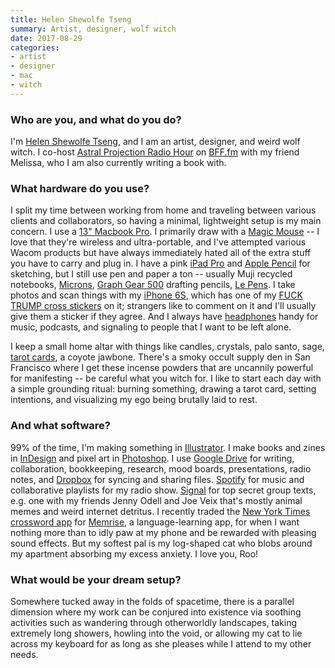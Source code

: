 ```yaml
---
title: Helen Shewolfe Tseng
summary: Artist, designer, wolf witch
date: 2017-08-29
categories:
- artist
- designer
- mac
- witch
---
```


### Who are you, and what do you do?

I'm [Helen Shewolfe Tseng](http://shewolfe.co/ "Helen's website."), and I am an artist, designer, and weird wolf witch. I co-host [Astral Projection Radio Hour](https://twitter.com/witchradio "The Twitter account for Helen and Melissa's radio show.") on [BFF.fm](http://bff.fm/ "A community radio station in San Francisco.") with my friend Melissa, who I am also currently writing a book with.

### What hardware do you use?

I split my time between working from home and traveling between various clients and collaborators, so having a minimal, lightweight setup is my main concern. I use a [13" Macbook Pro][macbook-pro]. I primarily draw with a [Magic Mouse][magic-mouse] -- I love that they're wireless and ultra-portable, and I've attempted various Wacom products but have always immediately hated all of the extra stuff you have to carry and plug in. I have a pink [iPad Pro][ipad-pro] and [Apple Pencil][pencil] for sketching, but I still use pen and paper a ton -- usually Muji recycled notebooks, [Microns][pigma-micron], [Graph Gear 500][graph-gear-500] drafting pencils, [Le Pens][le-pen]. I take photos and scan things with my [iPhone 6S][iphone-6s], which has one of my [FUCK TRUMP cross stickers](http://helentseng.com/resistance/ "Helen's resistance stickers.") on it; strangers like to comment on it and I'll usually give them a sticker if they agree. And I always have [headphones][smile-jamaica] handy for music, podcasts, and signaling to people that I want to be left alone.

I keep a small home altar with things like candles, crystals, palo santo, sage, [tarot cards][prisma-visions], a coyote jawbone. There's a smoky occult supply den in San Francisco where I get these incense powders that are uncannily powerful for manifesting -- be careful what you witch for. I like to start each day with a simple grounding ritual: burning something, drawing a tarot card, setting intentions, and visualizing my ego being brutally laid to rest.

### And what software?

99% of the time, I'm making something in [Illustrator][]. I make books and zines in [InDesign][] and pixel art in [Photoshop][]. I use [Google Drive][google-drive] for writing, collaboration, bookkeeping, research, mood boards, presentations, radio notes, and [Dropbox][] for syncing and sharing files. [Spotify][] for music and collaborative playlists for my radio show. [Signal][] for top secret group texts, e.g. one with my friends Jenny Odell and Joe Veix that's mostly animal memes and weird internet detritus. I recently traded the [New York Times crossword app][nytimes-crosswords-ios] for [Memrise][memrise-ios], a language-learning app, for when I want nothing more than to idly paw at my phone and be rewarded with pleasing sound effects. But my softest pal is my log-shaped cat who blobs around my apartment absorbing my excess anxiety. I love you, Roo!

### What would be your dream setup?

Somewhere tucked away in the folds of spacetime, there is a parallel dimension where my work can be conjured into existence via soothing activities such as wandering through otherworldly landscapes, taking extremely long showers, howling into the void, or allowing my cat to lie across my keyboard for as long as she pleases while I attend to my other needs.

[dropbox]: https://www.dropbox.com/ "Online syncing and storage."
[google-drive]: https://drive.google.com/ "A cloud storage service."
[graph-gear-500]: https://www.amazon.com/Pentel-GraphGear-Automatic-Drafting-PG525A/dp/B0006HXQXA "A drafting pencil."
[illustrator]: https://www.adobe.com/products/illustrator.html "A vector graphics editor."
[indesign]: https://www.adobe.com/products/indesign.html "A desktop/web publishing application."
[ipad-pro]: https://en.wikipedia.org/wiki/IPad_Pro "An iOS tablet."
[iphone-6s]: https://en.wikipedia.org/wiki/IPhone_6S "A smartphone."
[le-pen]: http://www.uchida.com/p-63-le-pen.aspx "A pen."
[macbook-pro]: https://www.apple.com/macbook-pro/ "A laptop."
[magic-mouse]: https://en.wikipedia.org/wiki/Magic_Mouse "A multi-touch mouse."
[memrise-ios]: https://itunes.apple.com/us/app/memrise-ultimate-memorisation/id635966718 "An app for learning languages."
[nytimes-crosswords-ios]: https://itunes.apple.com/us/app/nytimes-crosswords/id307569751 "A crosswords app for iOS."
[pencil]: https://www.fiftythree.com/pencil "An iPad stylus."
[photoshop]: https://www.adobe.com/products/photoshop.html "A bitmap image editor."
[pigma-micron]: https://www.sakuraofamerica.com/Pen-Archival "A technical pen with archival pigmented ink."
[prisma-visions]: https://prismavisionstarot.com/ "A tarot deck."
[signal]: https://en.wikipedia.org/wiki/Signal_%28software%29 "An encrypted messaging service."
[smile-jamaica]: https://www.thehouseofmarley.com/headphones/smile-jamaica-in-ear-headphones.html "In-ear headphones."
[spotify]: https://www.spotify.com/us/ "A music streaming service."
